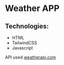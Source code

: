 # Weather APP

## Technologies:
- HTML
- TailwindCSS
- Javascript

API used 	[weatherapi.com](https://www.weatherapi.com)

